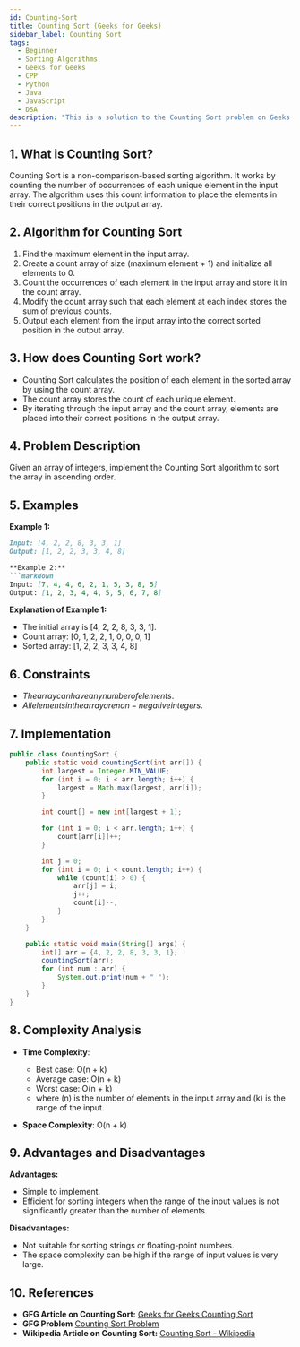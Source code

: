 ```yaml
---
id: Counting-Sort
title: Counting Sort (Geeks for Geeks)
sidebar_label: Counting Sort
tags:
  - Beginner
  - Sorting Algorithms
  - Geeks for Geeks
  - CPP
  - Python
  - Java
  - JavaScript
  - DSA
description: "This is a solution to the Counting Sort problem on Geeks for Geeks."
---
```


## 1. What is Counting Sort?

Counting Sort is a non-comparison-based sorting algorithm. It works by counting the number of occurrences of each unique element in the input array. The algorithm uses this count information to place the elements in their correct positions in the output array.

## 2. Algorithm for Counting Sort

1. Find the maximum element in the input array.
2. Create a count array of size (maximum element + 1) and initialize all elements to 0.
3. Count the occurrences of each element in the input array and store it in the count array.
4. Modify the count array such that each element at each index stores the sum of previous counts.
5. Output each element from the input array into the correct sorted position in the output array.

## 3. How does Counting Sort work?

- Counting Sort calculates the position of each element in the sorted array by using the count array.
- The count array stores the count of each unique element.
- By iterating through the input array and the count array, elements are placed into their correct positions in the output array.

## 4. Problem Description

Given an array of integers, implement the Counting Sort algorithm to sort the array in ascending order.

## 5. Examples

**Example 1:**
```markdown
Input: [4, 2, 2, 8, 3, 3, 1]
Output: [1, 2, 2, 3, 3, 4, 8]

**Example 2:**
```markdown
Input: [7, 4, 4, 6, 2, 1, 5, 3, 8, 5]
Output: [1, 2, 3, 4, 4, 5, 5, 6, 7, 8]
```

**Explanation of Example 1:**
- The initial array is [4, 2, 2, 8, 3, 3, 1].
- Count array: [0, 1, 2, 2, 1, 0, 0, 0, 1]
- Sorted array: [1, 2, 2, 3, 3, 4, 8]

## 6. Constraints

- $The array can have any number of elements.$
- $All elements in the array are non-negative integers.$

## 7. Implementation

```java
public class CountingSort {
    public static void countingSort(int arr[]) {
        int largest = Integer.MIN_VALUE;
        for (int i = 0; i < arr.length; i++) {
            largest = Math.max(largest, arr[i]);
        }

        int count[] = new int[largest + 1];

        for (int i = 0; i < arr.length; i++) {
            count[arr[i]]++;
        }

        int j = 0;
        for (int i = 0; i < count.length; i++) {
            while (count[i] > 0) {
                arr[j] = i;
                j++;
                count[i]--;
            }
        }
    }

    public static void main(String[] args) {
        int[] arr = {4, 2, 2, 8, 3, 3, 1};
        countingSort(arr);
        for (int num : arr) {
            System.out.print(num + " ");
        }
    }
}
```

## 8. Complexity Analysis

- **Time Complexity**:
  - Best case: O(n + k)
  - Average case: O(n + k)
  - Worst case: O(n + k)
  - where (n) is the number of elements in the input array and (k) is the range of the input.

- **Space Complexity**: O(n + k)

## 9. Advantages and Disadvantages

**Advantages:**
- Simple to implement.
- Efficient for sorting integers when the range of the input values is not significantly greater than the number of elements.

**Disadvantages:**
- Not suitable for sorting strings or floating-point numbers.
- The space complexity can be high if the range of input values is very large.

## 10. References

- **GFG Article on Counting Sort:** [Geeks for Geeks Counting Sort](https://www.geeksforgeeks.org/counting-sort/)
- **GFG Problem** [Counting Sort Problem](https://www.geeksforgeeks.org/problems/counting-sort/1)
- **Wikipedia Article on Counting Sort:** [Counting Sort - Wikipedia](https://en.wikipedia.org/wiki/Counting_sort)
